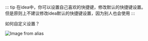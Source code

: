 ::: tip
在idea中，你可以设置自己喜欢的快捷键，修改默认的快捷键设置。\
但是原则上不建议修改idea默认的快捷键设置，因为别人也会使用
:::

如何自定义设置？

![Image from alias](~@alias/custom-keymap.jpg)